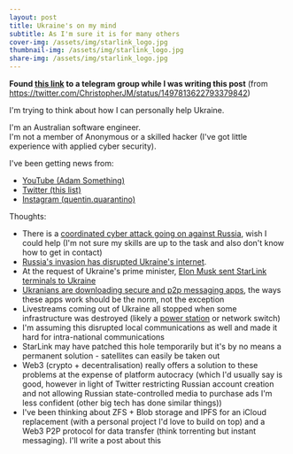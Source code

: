 ```yaml
---
layout: post
title: Ukraine's on my mind
subtitle: As I'm sure it is for many others
cover-img: /assets/img/starlink_logo.jpg
thumbnail-img: /assets/img/starlink_logo.jpg
share-img: /assets/img/starlink_logo.jpg
---
```


**Found [this link](https://t.me/itarmyofukraine) to a telegram group while I was writing this post** (from https://twitter.com/ChristopherJM/status/1497813622793379842)

I'm trying to think about how I can personally help Ukraine.

I'm an Australian software engineer.  
I'm not a member of Anonymous or a skilled hacker (I've got little experience with applied cyber security).

I've been getting news from:

- [YouTube (Adam Something)](https://www.youtube.com/c/adamsomething)
- [Twitter (this list)](https://twitter.com/i/lists/1494327296383021062?s=20)
- [Instagram (quentin.quarantino)](https://www.instagram.com/quentin.quarantino)

Thoughts:

- There is a [coordinated cyber attack going on against Russia](https://twitter.com/stavridisj/status/1497612824562044930?s=20&t=AJfpPp4bQftpg9kEuHsskQ), wish I could help (I'm not sure my skills are up to the task and also don't know how to get in contact)
- [Russia's invasion has disrupted Ukraine's internet](https://www.reuters.com/world/europe/internet-ukraine-disrupted-russian-troops-advance-2022-02-26/).
- At the request of Ukraine's prime minister, [Elon Musk sent StarLink terminals to Ukraine](https://www.reuters.com/technology/musk-says-starlink-active-ukraine-russian-invasion-disrupts-internet-2022-02-27/)
- [Ukranians are downloading secure and p2p messaging apps](https://www.forbes.com/sites/johnkoetsier/2022/02/25/ukrainians-prepping-for-internet-loss-by-getting-apps-for-offline-private-mesh-communications/), the ways these apps work should be the norm, not the exception
- Livestreams coming out of Ukraine all stopped when some infrastructure was destroyed (likely a [power station](https://twitter.com/sentdefender/status/1497288908178087937?s=20&t=AJfpPp4bQftpg9kEuHsskQ) or network switch)
- I'm assuming this disrupted local communications as well and made it hard for intra-national communications
- StarLink may have patched this hole temporarily but it's by no means a permanent solution - satellites can easily be taken out
- Web3 (crypto + decentralisation) really offers a solution to these problems at the expense of platform autocracy (which I'd usually say is good, however in light of Twitter restricting Russian account creation and not allowing Russian state-controlled media to purchase ads I'm less confident (other big tech has done similar things))
- I've been thinking about ZFS + Blob storage and IPFS for an iCloud replacement (with a personal project I'd love to build on top) and a Web3 P2P protocol for data transfer (think torrenting but instant messaging). I'll write a post about this
